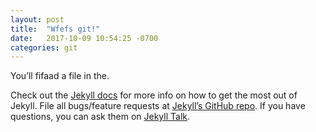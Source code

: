 ```yaml
---
layout: post
title:  "Wfefs git!"
date:   2017-10-09 10:54:25 -0700
categories: git
---
```

You’ll fifaad a file in the.


Check out the [Jekyll docs][jekyll-docs] for more info on how to get the most out of Jekyll. File all bugs/feature requests at [Jekyll’s GitHub repo][jekyll-gh]. If you have questions, you can ask them on [Jekyll Talk][jekyll-talk].

[jekyll-docs]: https://jekyllrb.com/docs/home
[jekyll-gh]:   https://github.com/jekyll/jekyll
[jekyll-talk]: https://talk.jekyllrb.com/
